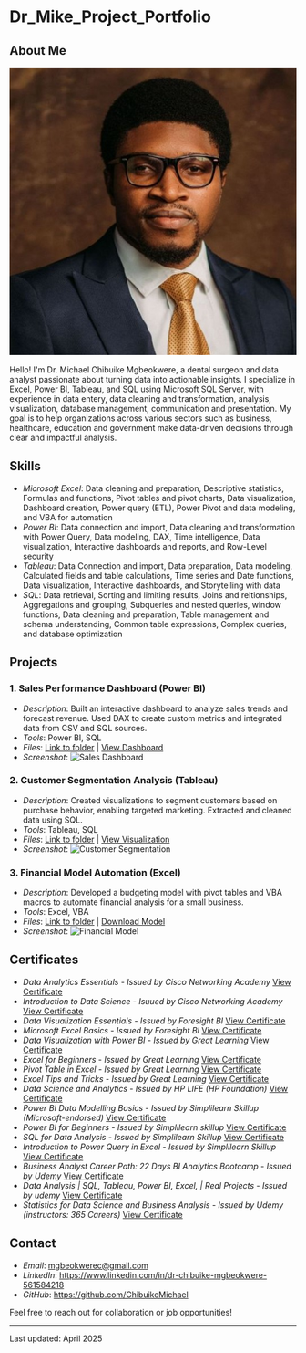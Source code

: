 # Dr_Mike_Project_Portfolio

## About Me
![Profile Photo](images/profile.jpg)

Hello! I'm Dr. Michael Chibuike Mgbeokwere, a dental surgeon and data analyst passionate about turning data into actionable insights. I specialize in Excel, Power BI, Tableau, and SQL using Microsoft SQL Server, with experience in data entery, data cleaning and transformation, analysis, visualization, database management, communication and presentation. My goal is to help organizations across various sectors such as business, healthcare, education and government make data-driven decisions through clear and impactful analysis.

## Skills
- *Microsoft Excel*: Data cleaning and preparation, Descriptive statistics, Formulas and functions, Pivot tables and pivot charts, Data visualization, Dashboard creation, Power query (ETL), Power Pivot and data modeling, and VBA for automation
- *Power BI*: Data connection and import, Data cleaning and transformation with Power Query, Data modeling, DAX, Time intelligence, Data visualization, Interactive dashboards and reports, and Row-Level security
- *Tableau*: Data Connection and import, Data preparation, Data modeling, Calculated fields and table calculations, Time series and Date functions, Data visualization, Interactive dashboards, and Storytelling with data
- *SQL*: Data retrieval, Sorting and limiting results, Joins and reltionships, Aggregations and grouping, Subqueries and nested queries,  window functions, Data cleaning and preparation, Table management and schema understanding, Common table expressions, Complex queries, and database optimization

## Projects
### 1. Sales Performance Dashboard (Power BI)
- *Description*: Built an interactive dashboard to analyze sales trends and forecast revenue. Used DAX to create custom metrics and integrated data from CSV and SQL sources.
- *Tools*: Power BI, SQL
- *Files*: [Link to folder](#) | [View Dashboard](#)
- *Screenshot*: ![Sales Dashboard](images/sales-dashboard.jpg)

### 2. Customer Segmentation Analysis (Tableau)
- *Description*: Created visualizations to segment customers based on purchase behavior, enabling targeted marketing. Extracted and cleaned data using SQL.
- *Tools*: Tableau, SQL
- *Files*: [Link to folder](#) | [View Visualization](#)
- *Screenshot*: ![Customer Segmentation](images/customer-segmentation.jpg)

### 3. Financial Model Automation (Excel)
- *Description*: Developed a budgeting model with pivot tables and VBA macros to automate financial analysis for a small business.
- *Tools*: Excel, VBA
- *Files*: [Link to folder](#) | [Download Model](#)
- *Screenshot*: ![Financial Model](images/financial-model.jpg)

## Certificates

- *Data Analytics Essentials* - *Issued by Cisco Networking Academy* [View Certificate](certificates/Cisco-Data-Analytics-Essentials-Certificate.pdf)
- *Introduction to Data Science* - *Isuued by Cisco Networking Academy* [View Certificate](certificates/Cisco-introduction-to-data-science-certificate.pdf)
- *Data Visualization Essentials* - *Issued by Foresight BI* [View Certificate](certificates/Foresight-BI-Data-visualization-essentials.pdf)
- *Microsoft Excel Basics* - *Issued by Foresight BI* [View Certificate](certificates/Foresight-BI-Excel-certificate.pdf)
- *Data Visualization with Power BI* - *Issued by Great Learning* [View Certificate](certificates/GL-Data-visualization-Certificate.pdf)
- *Excel for Beginners* - *Issued by Great Learning* [View Certificate](certificates/GL-Excel-for-beginners-certificate.pdf)
- *Pivot Table in Excel* - *Issued by Great Learning* [View Certificate](certificates/Great-learning-certificate-Pivot-table.pdf)
- *Excel Tips and Tricks* - *Issued by Great Learning* [View Certificate](certificates/Great-learning-certificate-on-Excel-Tips.pdf)
- *Data Science and Analytics* - *Issued by HP LIFE (HP Foundation)* [View Certificate](certificates/Hp-life-certificate-on-data-science-and-analytics.pdf)
- *Power BI Data Modelling Basics* - *Issued by Simplilearn Skillup (Microsoft-endorsed)* [View Certificate](certificates/Simplelearn-Certificate-POWERBI-Data-Modelling-Basics.pdf)
- *Power BI for Beginners* - *Issued by Simplilearn skillup* [View Certificate](certificates/Simplelearn-Certificate-POWERBI-for-Beginners.pdf)
- *SQL for Data Analysis* - *Issued by Simplilearn Skillup* [View Certificate](certificates/Simplelearn-Certificate-SQL-for-Data-Analysis.pdf)
- *Introduction to Power Query in Excel* - *Issued by Simplilearn Skillup* [View Certificate](certificates/Simplelearn-certificate-on-power-query.pdf)
- *Business Analyst Career Path: 22 Days BI Analytics Bootcamp* - *Issued by Udemy* [View Certificate](certificates/Udemy-Business-Analyst-Career-Path-Using-Excel-and-PowerBI.pdf)
- *Data Analysis | SQL, Tableau, Power BI, Excel, | Real Projects* - *Issued by udemy* [View Certificate](certificates/Udemy-Certificate-on-Data-Analysis-with-Tableau-PowerBI-Excel-and-SQL.pdf)
- *Statistics for Data Science and Business Analysis* - *Issued by Udemy (instructors: 365 Careers)* [View Certificate](certificates/Udemy-statistics-for-data-science-certificate.pdf)

## Contact
- *Email*: mgbeokwerec@gmail.com
- *LinkedIn*: https://www.linkedin.com/in/dr-chibuike-mgbeokwere-561584218
- *GitHub*: https://github.com/ChibuikeMichael

Feel free to reach out for collaboration or job opportunities!

---
Last updated: April 2025

